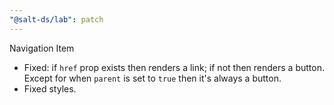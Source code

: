 ```yaml
---
"@salt-ds/lab": patch
---
```


Navigation Item

- Fixed: if `href` prop exists then renders a link; if not then renders a button. Except for when `parent` is set to `true` then it's always a button.
- Fixed styles.
